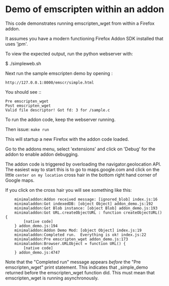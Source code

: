 # Demo of emscripten within an addon


This code demonstrates running emscripten_wget from within a Firefox
addon.

It assumes you have a modern functioning Firefox Addon SDK installed
that uses 'jpm'.

To view the expected output, run the python webserver with:

$ ./simpleweb.sh

Next run the sample emscripten demo by opening :

    http://127.0.0.1:8000/emscr/simple.html

You should see ::

```
Pre emscripten_wget
Post emscripten_wget
Valid file descriptor! Got fd: 3 for /sample.c
```


To run the addon code, keep the webserver running.

Then issue:   `make run`

This will startup a new Firefox with the addon code loaded.

Go to the addons menu, select 'extensions' and click on 'Debug' for
the addon to enable addon debugging. 

The addon code is triggered by overloading the navigator.geolocation
API.  The easiest way to start this is to go to maps.google.com and
click on the little `center on my location` cross hair in the bottom
right hand corner of Google maps.

If you click on the cross hair you will see something like this: 

```
    minimaladdon:Addon received message: [ignored_blob] index.js:16
    minimaladdon:Got indexedDB: [object Object] addon_demo.js:192
    minimaladdon:Got Blob instance: [object Blob] addon_demo.js:193
    minimaladdon:Got URL.createObjectURL : function createObjectURL() {
        [native code]
    } addon_demo.js:194
    minimaladdon:Addon Demo Mod: [object Object] index.js:19
    minimaladdon:Completed run.  Everything is ok! index.js:22
    minimaladdon:Pre emscripten_wget addon_demo.js:173
    minimaladdon:Browser.URLObject = function URL() {
        [native code]
    } addon_demo.js:4747 
```

Note that the "Completed run" message appears *before* the "Pre
emscripten_wget" print statement.  This indicates that _simple_demo
returned before the emscripten_wget function did.  This must mean that
emscripten_wget is running asynchronously.
